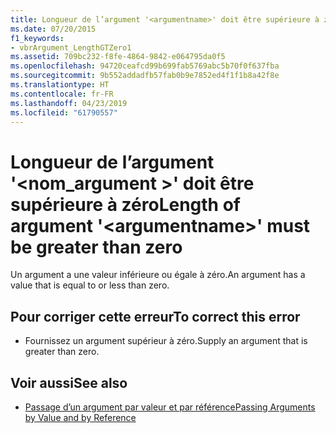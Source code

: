 ```yaml
---
title: Longueur de l’argument '<argumentname>' doit être supérieure à zéro
ms.date: 07/20/2015
f1_keywords:
- vbrArgument_LengthGTZero1
ms.assetid: 709bc232-f8fe-4864-9842-e064795da0f5
ms.openlocfilehash: 94720ceafcd99b699fab5769abc5b70f0f637fba
ms.sourcegitcommit: 9b552addadfb57fab0b9e7852ed4f1f1b8a42f8e
ms.translationtype: HT
ms.contentlocale: fr-FR
ms.lasthandoff: 04/23/2019
ms.locfileid: "61790557"
---
```

# <a name="length-of-argument-argumentname-must-be-greater-than-zero"></a><span data-ttu-id="536b2-102">Longueur de l’argument '\<nom_argument >' doit être supérieure à zéro</span><span class="sxs-lookup"><span data-stu-id="536b2-102">Length of argument '\<argumentname>' must be greater than zero</span></span>
<span data-ttu-id="536b2-103">Un argument a une valeur inférieure ou égale à zéro.</span><span class="sxs-lookup"><span data-stu-id="536b2-103">An argument has a value that is equal to or less than zero.</span></span>  
  
## <a name="to-correct-this-error"></a><span data-ttu-id="536b2-104">Pour corriger cette erreur</span><span class="sxs-lookup"><span data-stu-id="536b2-104">To correct this error</span></span>  
  
- <span data-ttu-id="536b2-105">Fournissez un argument supérieur à zéro.</span><span class="sxs-lookup"><span data-stu-id="536b2-105">Supply an argument that is greater than zero.</span></span>  
  
## <a name="see-also"></a><span data-ttu-id="536b2-106">Voir aussi</span><span class="sxs-lookup"><span data-stu-id="536b2-106">See also</span></span>

- [<span data-ttu-id="536b2-107">Passage d’un argument par valeur et par référence</span><span class="sxs-lookup"><span data-stu-id="536b2-107">Passing Arguments by Value and by Reference</span></span>](../../visual-basic/programming-guide/language-features/procedures/passing-arguments-by-value-and-by-reference.md)

